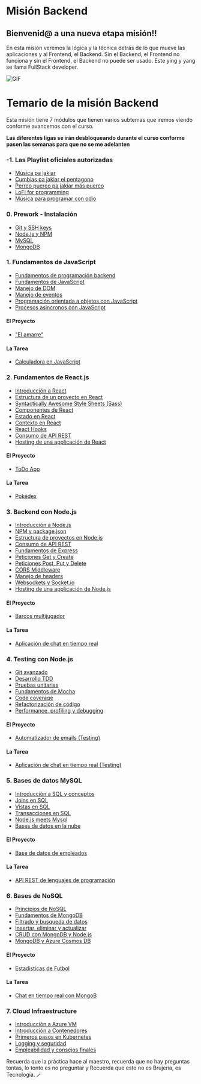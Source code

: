 # Misión Backend


## Bienvenid@ a una nueva etapa misión!!


En esta misión veremos la lógica y la técnica detrás de lo que mueve las aplicaciones y al Frontend, el Backend. Sin el Backend, el Frontend no funciona y sin el Frontend, el Backend no puede ser usado. Este ying y yang se llama FullStack developer. 

![GIF](https://c.tenor.com/gI1CoSP-3R8AAAAM/front.gif)

# Temario de la misión Backend

Esta misión tiene 7 módulos que tienen varios subtemas que iremos viendo conforme avancemos con el curso.

**Las diferentes ligas se irán desbloqueando durante el curso conforme pasen las semanas para que no se me adelanten**

### -1. Las Playlist oficiales autorizadas
- [Música pa jakiar](https://open.spotify.com/playlist/6K5Ot9oBJA2wnP5GiN2Vcj?si=dac276877959418e)
- [Cumbias pa jakiar el pentagono](https://open.spotify.com/playlist/7vNuXU1vaXmbWIAcoDLSMJ?si=787c3b4a77ba41ae)
- [Perreo puerco pa jakiar más puerco](https://open.spotify.com/playlist/2URfkpVmGNoShqgU2aVONc?si=a134d105880a47c0)
- [LoFi for programming](https://open.spotify.com/playlist/3TxfEUkuXd0FNiiczwII0e?si=51df479eb7634f2c)
- [Música para programar con odio](https://open.spotify.com/playlist/0BEi0kOdkpWKdzqm7V7Wfc?si=9993d36cd223458f)

### 0. Prework - Instalación
- [Git y SSH keys](/00-Prework/git-ssh.md)
- [Node.js y NPM](/00-Prework/node-npm.md)
- [MySQL](/00-Prework/mysql.md)
- [MongoDB](/00-Prework/mongo.md)

### 1. Fundamentos de JavaScript
- [Fundamentos de programación backend](/01-Fundamentos-JS/fundamentos-backend.md)
- [Fundamentos de JavaScript](/01-Fundamentos-JS/)
- [Manejo de DOM](/01-Fundamentos-JS/dom.md)
- [Manejo de eventos](/01-Fundamentos-JS/eventos.md)
- [Programación orientada a objetos con JavaScript](/01-Fundamentos-JS/poo.md)
- [Procesos asincronos con JavaScript](/01-Fundamentos-JS/async.md)

#### El Proyecto
- ["El amarre"](/01-Fundamentos-JS/proyecto-el-amarre.md)

#### La Tarea
- [Calculadora en JavaScript](/01-Fundamentos-JS/tarea-calculadora.md)

### 2. Fundamentos de React.js
- [Introducción a React]()
- [Estructura de un proyecto en React]()
- [Syntactically Awesome Style Sheets (Sass)]()
- [Componentes de React]()
- [Estado en React]()
- [Contexto en React]()
- [React Hooks]()
- [Consumo de API REST]()
- [Hosting de una applicación de React]()

#### El Proyecto
- [ToDo App](/02-Fundamentos-React/proyecto-todo.md)

#### La Tarea
- [Pokédex]()


### 3. Backend con Node.js
- [Introducción a Node.js](/03-Node.js/Introduccion-nodejs.md)
- [NPM y package.json](/03-Node.js/npm-package.md)
- [Estructura de proyectos en Node.js](/03-Node.js/estructura-proyectos.md)
- [Consumo de API REST]()
- [Fundamentos de Express]()
- [Peticiones Get y Create]()
- [Peticiones Post, Put y Delete]()
- [CORS Middleware]()
- [Manejo de headers]()
- [Websockets y Socket.io]()
- [Hosting de una applicación de Node.js]()

#### El Proyecto
- [Barcos multijugador]()

#### La Tarea
- [Aplicación de chat en tiempo real]()

### 4. Testing con Node.js
- [Git avanzado]()
- [Desarrollo TDD]()
- [Pruebas unitarias]()
- [Fundamentos de Mocha]()
- [Code coverage]()
- [Refactorización de código]()
- [Performance, profiling y debugging]()

#### El Proyecto
- [Automatizador de emails (Testing)]()

#### La Tarea 
- [Aplicación de chat en tiempo real (Testing)]()

### 5. Bases de datos MySQL
- [Introducción a SQL y conceptos]()
- [Joins en SQL]()
- [Vistas en SQL]()
- [Transacciones en SQL]()
- [Node.js meets Mysql]()
- [Bases de datos en la nube]()

#### El Proyecto
- [Base de datos de empleados]()

#### La Tarea
- [API REST de lenguajes de programación]()

### 6. Bases de NoSQL
- [Principios de NoSQL]()
- [Fundamentos de MongoDB]()
- [Filtrado y busqueda de datos]()
- [Insertar, eliminar y actualizar]()
- [CRUD con MongoDB y Node.js]()
- [MongoDB y Azure Cosmos DB]()

#### El Proyecto
- [Estadisticas de Futbol]()

#### La Tarea
- [Chat en tiempo real con MongoB]()

### 7. Cloud Infraestructure
- [Introducción a Azure VM]()
- [Introducción a Contenedores]()
- [Primeros pasos en Kubernetes]()
- [Logging y seguridad]()
- [Empleabilidad y consejos finales]()

Recuerda que la práctica hace al maestro, recuerda que no hay preguntas tontas, lo tonto es no preguntar y Recuerda que esto no es Brujería, es Tecnología. 🪄

